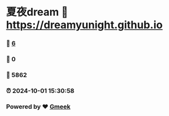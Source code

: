 # 夏夜dream :link: https://dreamyunight.github.io 
### :page_facing_up: [6](https://dreamyunight.github.io/tag.html) 
### :speech_balloon: 0 
### :hibiscus: 5862 
### :alarm_clock: 2024-10-01 15:30:58 
### Powered by :heart: [Gmeek](https://github.com/Meekdai/Gmeek)
